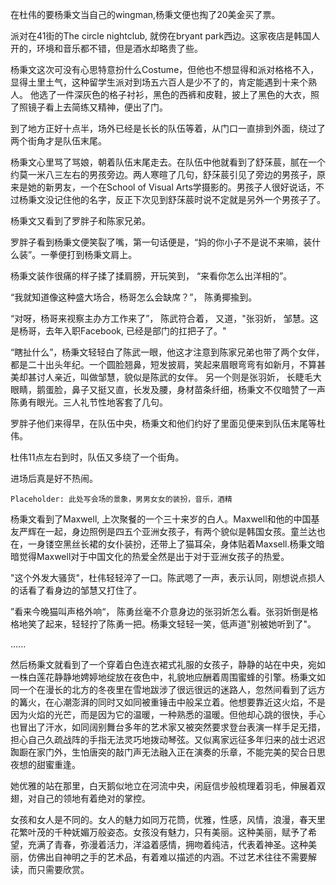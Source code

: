 在杜伟的要杨秉文当自己的wingman,杨秉文便也掏了20美金买了票。

派对在41街的The circle nightclub, 就傍在bryant park西边。这家夜店是韩国人开的，环境和音乐都不错，但是酒水却略贵了些。

杨秉文这次可没有心思特意扮什么Costume，但他也不想显得和派对格格不入，显得土里土气，这种留学生派对到场五六百人是少不了的，肯定能遇到十来个熟人。 他选了一件深灰色的格子衬衫，黑色的西裤和皮鞋，披上了黑色的大衣，照了照镜子看上去简练又精神，便出了门。

到了地方正好十点半，场外已经是长长的队伍等着，从门口一直排到外面，绕过了两个街角才是队伍末尾。

杨秉文心里骂了骂娘，朝着队伍末尾走去。在队伍中他就看到了舒莯莀，腻在一个约莫一米八三左右的男孩旁边。两人寒暄了几句，舒莯莀引见了旁边的男孩子，原来是她的新男友，一个在School of Visual Arts学摄影的。男孩子人很好说话，不过杨秉文没记住他的名字，反正下次见到舒莯莀时说不定就是另外一个男孩子了。

杨秉文又看到了罗胖子和陈家兄弟。

罗胖子看到杨秉文便笑裂了嘴，第一句话便是，“妈的你小子不是说不来嘛，装什么装”。一拳便打到杨秉文肩上。

杨秉文装作很痛的样子揉了揉肩膀，开玩笑到， “来看你怎么出洋相的”。

“我就知道像这种盛大场合，杨哥怎么会缺席？”， 陈勇揶揄到。

“对呀，杨哥来视察主办方工作来了”， 陈武符合着， 又道，"张羽妡， 邹慧。这是杨哥，去年入职Facebook, 已经是部门的扛把子了。"

“瞎扯什么”，杨秉文轻轻白了陈武一眼，他这才注意到陈家兄弟也带了两个女伴， 都是二十出头年纪。一个圆脸翘鼻，短发披肩，笑起来眉眼弯弯有如新月，不算甚美却甚讨人亲近，叫做邹慧，貌似是陈武的女伴。 另一个则是张羽妡， 长睫毛大眼睛，鹅蛋脸，鼻子又挺又直，长发及腰，身材苗条纤细，杨秉文不仅暗赞了一声陈勇有眼光。三人礼节性地客套了几句。

罗胖子他们来得早，在队伍中央，杨秉文和他们约好了里面见便来到队伍末尾等杜伟。

杜伟11点左右到时，队伍又多绕了一个街角。

进场后真是好不热闹。

```
Placeholder: 此处写会场的景象，男男女女的装扮，音乐，酒精
```

杨秉文看到了Maxwell, 上次聚餐的一个三十来岁的白人。Maxwell和他的中国基友严辉在一起，身边照例是四五个亚洲女孩子，有两个貌似是韩国女孩。童兰达也在，一身镂空黑丝长裙的女仆装扮，还带上了猫耳朵，身体贴着Maxsell.杨秉文暗暗觉得Maxwell对于中国文化的热爱全然是出于对于亚洲女孩子的热爱。

"这个外发大骚货"，杜伟轻轻淬了一口。陈武嗯了一声，表示认同，刚想说点损人的话看了看身边的邹慧又打住了。

”看来今晚猫叫声格外响“， 陈勇丝毫不介意身边的张羽妡怎么看。张羽妡倒是格格地笑了起来，轻轻拧了陈勇一把。杨秉文轻轻一笑，低声道"别被她听到了"。

......

然后杨秉文就看到了一个穿着白色连衣裙式礼服的女孩子，静静的站在中央，宛如一株白莲花静静地娉婷地绽放在夜色中，礼貌地应酬着周围蜜蜂的引擎。杨秉文如同一个在漫长的北方的冬夜里在雪地跋涉了很远很远的迷路人，忽然间看到了远方的篝火，在心潮澎湃的同时又如同被重锤击中般呆立着。他想要靠近这火焰，不是因为火焰的光芒，而是因为它的温暖，一种熟悉的温暖。但他却心跳的很快，手心也冒出了汗水，如同阔别舞台多年的艺术家又被突然要求登台表演一样手足无措，担心自己久疏战阵的手指无法灵巧地拨动琴弦。又似离家远征多年归来的战士迟迟踟蹰在家门外，生怕唐突的敲门声无法融入正在演奏的乐章，不能完美的契合日思夜想的甜蜜重逢。

她优雅的站在那里，白天鹅似地立在河流中央，闲庭信步般梳理着羽毛，伸展着双翅，对自己的领地有着绝对的掌控。

女孩和女人是不同的。女人的魅力如同万花筒，优雅，性感，风情，浪漫，春天里花繁叶茂的千种妩媚万般姿态。女孩没有魅力，只有美丽。这种美丽，赋予了希望，充满了青春，弥漫着活力，洋溢着感情，拥吻着纯洁，代表着神圣。这种美丽，仿佛出自神明之手的艺术品，有着难以描述的内涵。不过艺术往往不需要解读，而只需要欣赏。







